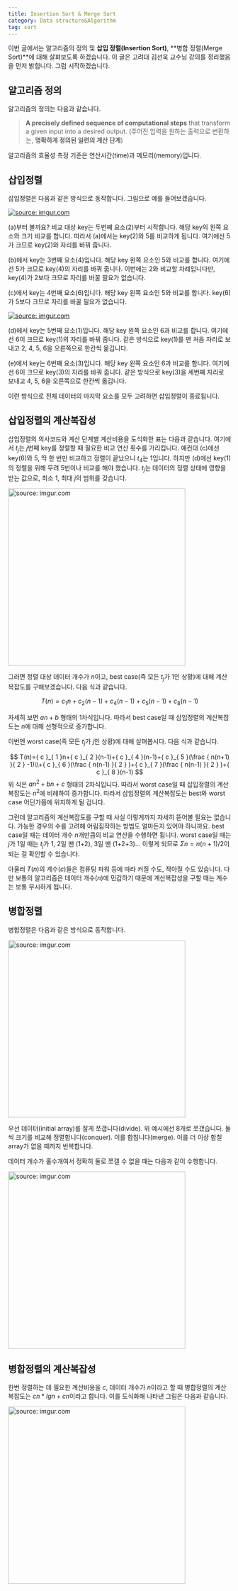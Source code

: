 ```yaml
---
title: Insertion Sort & Merge Sort
category: Data structure&Algorithm
tag: sort
---
```


이번 글에서는 알고리즘의 정의 및 **삽입 정렬(Insertion Sort)**, **병합 정렬(Merge Sort)**에 대해 살펴보도록 하겠습니다. 이 글은 고려대 김선욱 교수님 강의를 정리했음을 먼저 밝힙니다. 그럼 시작하겠습니다.



## 알고리즘 정의

알고리즘의 정의는 다음과 같습니다.

> **A precisely defined sequence of computational steps** that transform a given input into a desired output. (주어진 입력을 원하는 출력으로 변환하는, **명확하게 정의된 일련의 계산 단계**)

알고리즘의 효율성 측정 기준은 연산시간(time)과 메모리(memory)입니다.



## 삽입정렬

삽입정렬은 다음과 같은 방식으로 동작합니다. 그림으로 예를 들어보겠습니다.



<a href="https://imgur.com/0CZLkCd"><img src="https://i.imgur.com/0CZLkCd.png" title="source: imgur.com" /></a>



(a)부터 볼까요? 비교 대상 key는 두번째 요소(2)부터 시작합니다. 해당 key의 왼쪽 요소와 크기 비교를 합니다. 따라서 (a)에서는 key(2)와 5를 비교하게 됩니다. 여기에선 5가 크므로 key(2)와 자리를 바꿔 줍니다.

(b)에서 key는 3번째 요소(4)입니다. 해당 key 왼쪽 요소인 5와 비교를 합니다. 여기에선 5가 크므로 key(4)의 자리를 바꿔 줍니다. 이번에는 2와 비교할 차례입니다만, key(4)가 2보다 크므로 자리를 바꿀 필요가 없습니다.

(c)에서 key는 4번째 요소(6)입니다. 해당 key 왼쪽 요소인 5와 비교를 합니다. key(6)가 5보다 크므로 자리를 바꿀 필요가 없습니다.



<a href="https://imgur.com/ajnGDWX"><img src="https://i.imgur.com/ajnGDWX.png" title="source: imgur.com" /></a>



(d)에서 key는 5번째 요소(1)입니다. 해당 key 왼쪽 요소인 6과 비교를 합니다. 여기에선 6이 크므로 key(1)의 자리를 바꿔 줍니다. 같은 방식으로 key(1)를 맨 처음 자리로 보내고 2, 4, 5, 6을 오른쪽으로 한칸씩 옮깁니다.

(e)에서 key는 6번째 요소(3)입니다. 해당 key 왼쪽 요소인 6과 비교를 합니다. 여기에선 6이 크므로 key(3)의 자리를 바꿔 줍니다. 같은 방식으로 key(3)을 세번째 자리로 보내고 4, 5, 6을 오른쪽으로 한칸씩 옮깁니다.

이런 방식으로 전체 데이터의 마지막 요소를 모두 고려하면 삽입정렬이 종료됩니다.



## 삽입정렬의 계산복잡성

삽입정렬의 의사코드와 계산 단계별 계산비용을 도식화한 표는 다음과 같습니다. 여기에서 $t_j$는 $j$번째 key를 정렬할 때 필요한 비교 연산 횟수를 가리킵니다. 예컨대 (c)에선 key(6)와 5, 딱 한 번만 비교하고 정렬이 끝났으니 $t_4$는 1입니다. 하지만 (d)에선 key(1)의 정렬을 위해 무려 5번이나 비교를 해야 했습니다. $t_j$는 데이터의 정렬 상태에 영향을 받는 값으로, 최소 1, 최대 $j$의 범위를 갖습니다.



<a href="https://imgur.com/znqmylP"><img src="https://i.imgur.com/znqmylP.png" width="400px" title="source: imgur.com" /></a>



그러면 정렬 대상 데이터 개수가 $n$이고, best case(즉 모든 $t_j$가 1인 상황)에 대해 계산복잡도를 구해보겠습니다. 다음 식과 같습니다.


$$
T(n)={ c }_{ 1 }n+{ c }_{ 2 }(n-1)+{ c }_{ 4 }(n-1)+{ c }_{ 5 }(n-1)+{ c }_{ 8 }(n-1)
$$


자세히 보면 $an+b$ 형태의 1차식입니다. 따라서 best case일 때 삽입정렬의 계산복잡도는 $n$에 대해 선형적으로 증가합니다.

이번엔 worst case(즉 모든 $t_j$가 $j$인 상황)에 대해 살펴봅시다. 다음 식과 같습니다.


$$
T(n)={ c }_{ 1 }n+{ c }_{ 2 }(n-1)+{ c }_{ 4 }(n-1)+{ c }_{ 5 }(\frac { n(n+1) }{ 2 } -1)\\+{ c }_{ 6 }(\frac { n(n-1) }{ 2 } )+{ c }_{ 7 }(\frac { n(n-1) }{ 2 } )+{ c }_{ 8 }(n-1)
$$
위 식은 $an^2+bn+c$ 형태의 2차식입니다. 따라서 worst case일 때 삽입정렬의 계산복잡도는 $n^2$에 비례하여 증가합니다. 따라서 삽입정렬의 계산복잡도는 best와 worst case 어딘가쯤에 위치하게 될 겁니다.

그런데 알고리즘의 계산복잡도를 구할 때 사실 이렇게까지 자세히 뜯어볼 필요는 없습니다. 가능한 경우의 수를 고려해 어림짐작하는 방법도 얼마든지 있어야 하니까요. best case일 때는 데이터 개수 $n$개만큼의 비교 연산을 수행하면 됩니다. worst case일 때는 $j$가 1일 때는 $t_j$가 1, 2일 땐 (1+2), 3일 땐 (1+2+3)... 이렇게 되므로 $Σn=n(n+1)/2$이 되는 걸 확인할 수 있습니다.

아울러 $T(n)$의 계수($c$)들은 컴퓨팅 파워 등에 따라 커질 수도, 작아질 수도 있습니다. 다만 보통의 알고리즘은 데이터 개수($n$)에 민감하기 때문에 계산복잡성을 구할 때는 계수는 보통 무시하게 됩니다.



## 병합정렬

병합정렬은 다음과 같은 방식으로 동작합니다.



<a href="https://imgur.com/EX7EdIi"><img src="https://i.imgur.com/EX7EdIi.png" width="400px" title="source: imgur.com" /></a>

우선 데이터(initial array)를 잘게 쪼갭니다(divide). 위 예시에선 8개로 쪼갰습니다. 둘씩 크기를 비교해 정렬합니다(conquer). 이를 합칩니다(merge). 이를 더 이상 합칠 array가 없을 때까지 반복합니다. 

데이터 개수가 홀수개여서 정확히 둘로 쪼갤 수 없을 때는 다음과 같이 수행합니다.



<a href="https://imgur.com/OlQe2SN"><img src="https://i.imgur.com/OlQe2SN.png" width="400px" title="source: imgur.com" /></a>



## 병합정렬의 계산복잡성

한번 정렬하는 데 필요한 계산비용을 $c$, 데이터 개수가 $n$이라고 할 때 병합정렬의 계산복잡도는 $cn*lgn+cn$이라고 합니다. 이를 도식화해 나타낸 그림은 다음과 같습니다.

<a href="https://imgur.com/M6hih5n"><img src="https://i.imgur.com/M6hih5n.png" width="400px" title="source: imgur.com" /></a>

